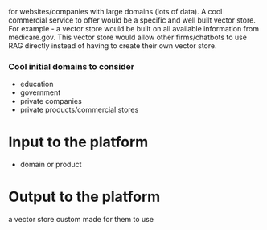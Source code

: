 for websites/companies with large domains (lots of data). A cool commercial service to offer would be a specific and well built vector store. For example - a vector store would be built on all available information from medicare.gov. This vector store would allow other firms/chatbots to use RAG directly instead of having to create their own vector store. 

### Cool initial domains to consider
- education
- government
- private companies 
- private products/commercial stores 

# Input to the platform
- domain or product 

# Output to the platform 
a vector store custom made for them to use 